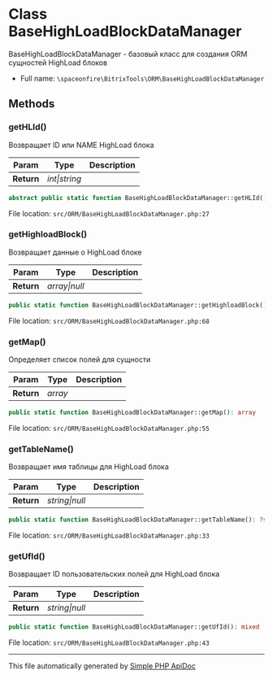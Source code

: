 # Class BaseHighLoadBlockDataManager

BaseHighLoadBlockDataManager - базовый класс для создания ORM сущностей HighLoad блоков

-   Full name: `\spaceonfire\BitrixTools\ORM\BaseHighLoadBlockDataManager`

## Methods

### getHLId()

Возвращает ID или NAME HighLoad блока

| Param      | Type              | Description |
| ---------- | ----------------- | ----------- |
| **Return** | _int&#124;string_ |             |

```php
abstract public static function BaseHighLoadBlockDataManager::getHLId(): mixed
```

File location: `src/ORM/BaseHighLoadBlockDataManager.php:27`

### getHighloadBlock()

Возвращает данные о HighLoad блоке

| Param      | Type              | Description |
| ---------- | ----------------- | ----------- |
| **Return** | _array&#124;null_ |             |

```php
public static function BaseHighLoadBlockDataManager::getHighloadBlock(): ?array
```

File location: `src/ORM/BaseHighLoadBlockDataManager.php:68`

### getMap()

Определяет список полей для сущности

| Param      | Type    | Description |
| ---------- | ------- | ----------- |
| **Return** | _array_ |             |

```php
public static function BaseHighLoadBlockDataManager::getMap(): array
```

File location: `src/ORM/BaseHighLoadBlockDataManager.php:55`

### getTableName()

Возвращает имя таблицы для HighLoad блока

| Param      | Type               | Description |
| ---------- | ------------------ | ----------- |
| **Return** | _string&#124;null_ |             |

```php
public static function BaseHighLoadBlockDataManager::getTableName(): ?string
```

File location: `src/ORM/BaseHighLoadBlockDataManager.php:33`

### getUfId()

Возвращает ID пользовательских полей для HighLoad блока

| Param      | Type               | Description |
| ---------- | ------------------ | ----------- |
| **Return** | _string&#124;null_ |             |

```php
public static function BaseHighLoadBlockDataManager::getUfId(): mixed
```

File location: `src/ORM/BaseHighLoadBlockDataManager.php:43`

---

This file automatically generated by [Simple PHP ApiDoc](https://github.com/spaceonfire/simple-php-apidoc)
